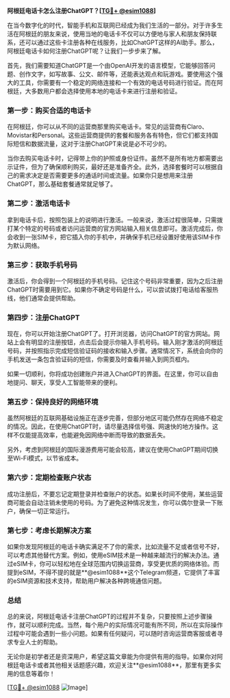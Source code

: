 **阿根廷电话卡怎么注册ChatGPT？[[TG💪+ @esim1088](https://t.me/s/esim1088)]**

在当今数字化的时代，智能手机和互联网已经成为我们生活的一部分。对于许多生活在阿根廷的朋友来说，使用当地的电话卡不仅可以方便地与家人和朋友保持联系，还可以通过这些卡注册各种在线服务，比如ChatGPT这样的AI助手。那么，阿根廷电话卡如何注册ChatGPT呢？让我们一步步来了解。

首先，我们需要知道ChatGPT是一个由OpenAI开发的语言模型，它能够回答问题、创作文字，如写故事、公文、邮件等，还能表达观点和玩游戏。要使用这个强大的工具，你需要有一个稳定的网络连接和一个有效的电话号码进行验证。而在阿根廷，大多数用户都会选择使用本地的电话卡来进行注册和验证。

### **第一步：购买合适的电话卡**

在阿根廷，你可以从不同的运营商那里购买电话卡。常见的运营商有Claro、Movistar和Personal。这些运营商提供的套餐和服务各有特色，但它们都支持国际短信和数据流量，这对于注册ChatGPT来说是必不可少的。

当你去购买电话卡时，记得带上你的护照或身份证件。虽然不是所有地方都需要出示证件，但为了确保顺利购买，最好还是准备齐全。此外，选择套餐时可以根据自己的需求决定是否需要更多的通话时间或流量。如果你只是想用来注册ChatGPT，那么基础套餐通常就足够了。

### **第二步：激活电话卡**

拿到电话卡后，按照包装上的说明进行激活。一般来说，激活过程很简单，只需拨打某个特定的号码或者访问运营商的官方网站输入相关信息即可。激活完成后，你会收到一张SIM卡，把它插入你的手机中，并确保手机已经设置好使用该SIM卡作为默认网络。

### **第三步：获取手机号码**

激活后，你会得到一个阿根廷的手机号码。记住这个号码非常重要，因为之后注册ChatGPT时需要用到它。如果你不确定号码是什么，可以尝试拨打电话给客服热线，他们通常会提供帮助。

### **第四步：注册ChatGPT**

现在，你可以开始注册ChatGPT了。打开浏览器，访问ChatGPT的官方网站。网站上会有明显的注册按钮，点击后会提示你输入手机号码。输入刚才激活的阿根廷号码，并按照指示完成短信验证码的接收和输入步骤。通常情况下，系统会向你的手机发送一条包含验证码的短信，你需要及时查看并输入到网页框内。

如果一切顺利，你将成功创建账户并进入ChatGPT的界面。在这里，你可以自由地提问、聊天，享受人工智能带来的便利。

### **第五步：保持良好的网络环境**

虽然阿根廷的互联网基础设施正在逐步完善，但部分地区可能仍然存在网络不稳定的情况。因此，在使用ChatGPT时，请尽量选择信号强、网速快的地方操作。这样不仅能提高效率，也能避免因网络中断而导致的数据丢失。

另外，考虑到阿根廷的国际漫游费用可能会较高，建议在使用ChatGPT期间切换至Wi-Fi模式，以节省成本。

### **第六步：定期检查账户状态**

成功注册后，不要忘记定期登录并检查账户的状态。如果长时间不使用，某些运营商可能会自动注销未使用的号码。为了避免这种情况发生，你可以偶尔登录一下账户，确保一切正常运行。

### **第七步：考虑长期解决方案**

如果你发现阿根廷的电话卡确实满足不了你的需求，比如流量不足或者信号不好，可以考虑其他替代方案。例如，使用eSIM技术是一种越来越流行的解决办法。通过eSIM卡，你可以轻松地在全球范围内切换运营商，享受更优质的网络体验。而提到eSIM，不得不提的就是**@esim1088**这个Telegram频道，它提供了丰富的eSIM资源和技术支持，帮助用户解决各种跨境通信问题。

### **总结**

总的来说，阿根廷电话卡注册ChatGPT的过程并不复杂，只要按照上述步骤操作，就可以顺利完成。当然，每个用户的实际情况可能有所不同，所以在实际操作过程中可能会遇到一些小问题。如果有任何疑问，可以随时咨询运营商客服或者寻求专业人士的帮助。

无论你是初学者还是资深用户，希望这篇文章能为你提供有用的指导。如果你对阿根廷电话卡或者其他相关话题感兴趣，欢迎关注**@esim1088**，那里有更多实用的信息等着你！

[[TG💪+ @esim1088](https://t.me/s/esim1088) ![Image](https://i.postimg.cc/4NQfJmqS/Snipaste-2025-05-13-00-14-12.png)]